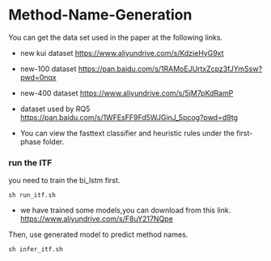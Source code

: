 # Method-Name-Generation
You can get the data set used in the paper at the following links.
- new kui dataset
https://www.aliyundrive.com/s/KdzieHyG9xt
- new-100 dataset
https://pan.baidu.com/s/1RAMoEJUrtxZcpz3fJYmSsw?pwd=0nqx
- new-400 dataset
https://www.aliyundrive.com/s/5jM7pKdRamP
- dataset used by RQ5
https://pan.baidu.com/s/1WFEsFF9Fd5WJGinJ_5pcog?pwd=d9tg

- You can view the fasttext classifier and heuristic rules under the first-phase folder.

### run the ITF
you need to train the bi_lstm first.
~~~
sh run_itf.sh
~~~

- we have trained some models,you can download from this link. https://www.aliyundrive.com/s/F8uY217NQpe

Then, use generated model to predict method names.
~~~
sh infer_itf.sh
~~~
